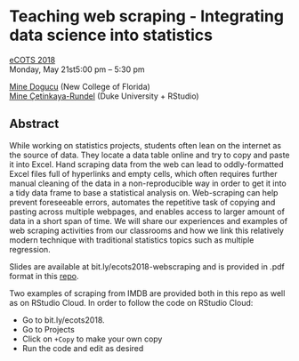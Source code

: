 # Teaching web scraping - Integrating data science into statistics

[eCOTS 2018](https://www.causeweb.org/cause/ecots/ecots18/)  
Monday, May 21st5:00 pm – 5:30 pm  
 
[Mine Dogucu](https://github.com/mdogucu) (New College of Florida)  
[Mine Çetinkaya-Rundel](https://github.com/mine-cetinkaya-rundel) (Duke University + RStudio)

## Abstract

While working on statistics projects, students often lean on the internet as 
the source of data. They locate a data table online and try to copy and paste 
it into Excel. Hand scraping data from the web can lead to oddly-formatted Excel 
files full of hyperlinks and empty cells, which often requires further manual 
cleaning of the data in a non-reproducible way in order to get it into a tidy 
data frame to base a statistical analysis on. Web-scraping can help prevent 
foreseeable errors, automates the repetitive task of copying and pasting across 
multiple webpages, and enables access to larger amount of data in a short span 
of time. We will share our experiences and examples of web scraping activities 
from our classrooms and how we link this relatively modern technique with 
traditional statistics topics such as multiple regression.

Slides are available at bit.ly/ecots2018-webscraping and is provided in .pdf format in this [repo](https://github.com/mdogucu/eCOTS2018/blob/master/Presentation%20Slides.pdf). 

Two examples of scraping from IMDB are provided both in this repo as well as on RStudio Cloud. In order to follow the code on RStudio Cloud:

- Go to bit.ly/ecots2018.
- Go to Projects
- Click on `+Copy` to make your own copy
- Run the code and edit as desired
